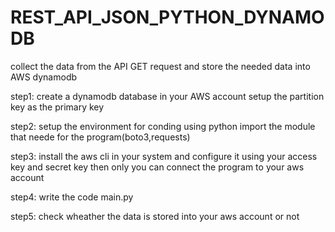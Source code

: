 # REST_API_JSON_PYTHON_DYNAMODB
collect the data from the API GET request and store the needed data into AWS dynamodb

step1:
create a dynamodb database in your AWS account
setup the partition key as the primary key

step2:
setup the environment for conding using python
import the module that neede for the program(boto3,requests)

step3:
install the aws cli in your system and configure it using your access key and secret key
then only you can connect the program to your aws account

step4:
write the code main.py

step5:
check wheather the data is stored into your aws account or not

